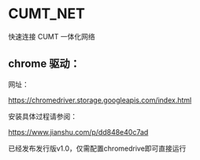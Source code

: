 # CUMT_NET

快速连接 CUMT 一体化网络

## chrome 驱动：

网址：

https://chromedriver.storage.googleapis.com/index.html

安装具体过程请参阅：

https://www.jianshu.com/p/dd848e40c7ad

已经发布发行版v1.0，仅需配置chromedrive即可直接运行

